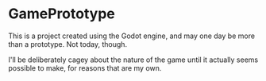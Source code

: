 # GamePrototype

This is a project created using the Godot engine, and may one day be more than a prototype. Not today, though.

I'll be deliberately cagey about the nature of the game until it actually seems possible to make, for reasons that are my own.
